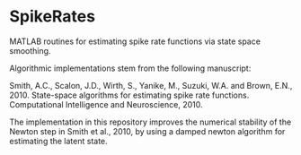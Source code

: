 # SpikeRates

MATLAB routines for estimating spike rate functions via state space smoothing.

Algorithmic implementations stem from the following manuscript:

Smith, A.C., Scalon, J.D., Wirth, S., Yanike, M., Suzuki, W.A. and Brown, E.N., 2010. State-space algorithms for estimating spike rate functions. Computational Intelligence and Neuroscience, 2010.

The implementation in this repository improves the numerical stability of the Newton step in Smith et al., 2010, by using a damped newton algorithm for estimating the latent state.
